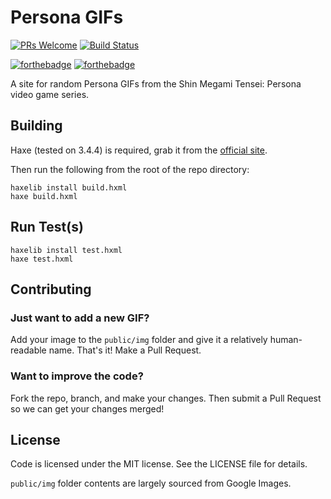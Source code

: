 # Persona GIFs

[![PRs Welcome](https://img.shields.io/badge/PRs-welcome-brightgreen.svg?style=flat-square)](http://makeapullrequest.com) [![Build Status](https://travis-ci.org/bsinky/persona-gifs.svg?branch=master)](https://travis-ci.org/bsinky/persona-gifs)

[![forthebadge](https://forthebadge.com/images/badges/contains-cat-gifs.svg)](https://forthebadge.com) [![forthebadge](https://forthebadge.com/images/badges/built-with-love.svg)](https://forthebadge.com)

A site for random Persona GIFs from the Shin Megami Tensei: Persona video game series.

## Building

Haxe (tested on 3.4.4) is required, grab it from the [official site](https://haxe.org/download/).

Then run the following from the root of the repo directory:

```
haxelib install build.hxml
haxe build.hxml
```

## Run Test(s)

```
haxelib install test.hxml
haxe test.hxml
```

## Contributing

### Just want to add a new GIF?

Add your image to the `public/img` folder and give it a relatively human-readable name.  That's it! Make a Pull Request.

### Want to improve the code?

Fork the repo, branch, and make your changes.  Then submit a Pull Request so we can get your changes merged!

## License

Code is licensed under the MIT license.  See the LICENSE file for details.

`public/img` folder contents are largely sourced from Google Images.